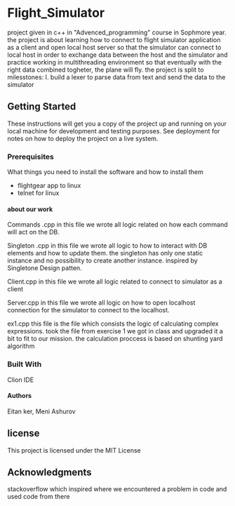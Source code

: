 # Flight_Simulator
project given in c++ in "Advenced_programming" course in Sophmore year. 
the project is about learning how to connect to flight simulator application as a client and open local host server so that the simulator can connect to local host in order to exchange data between the host and the simulator and practice working in multithreading environment so that eventually with the right data combined togheter, the plane will fly.
the project is split to milesstones:
I. build a lexer to parse data from text and send the data to the simulator

## **Getting Started**
These instructions will get you a copy of the project up and running on your local machine for development and testing purposes. See deployment for notes on how to deploy the project on a live system.

### **Prerequisites**

What things you need to install the software and how to install them
* flightgear app to linux
* telnet for linux

#### **about our work**

Commands .cpp
in this file we wrote all logic related on how each command will act on the DB.

Singleton .cpp
in this file we wrote all logic to how to interact with DB elements and how to update them. the singleton has only one static instance and no possibility to create another instance. inspired by Singletone Design patten.

Client.cpp
in this file we wrote all logic related to connect to simulator as a client

Server.cpp
in this file we wrote all logic on how to open localhost connection for the simulator to connect to the localhost.


ex1.cpp
this file is the file which consists the logic of calculating complex expressions. took the file from exercise 1 we got in class and upgraded it a bit to fit to our mission. the calculation proccess is based on shunting yard algorithm

### **Built With**
Clion IDE

#### **Authors**

Eitan ker, Meni Ashurov

## **license**
This project is licensed under the MIT License

## **Acknowledgments**
stackoverflow which inspired where we encountered a problem in code and used code from there


